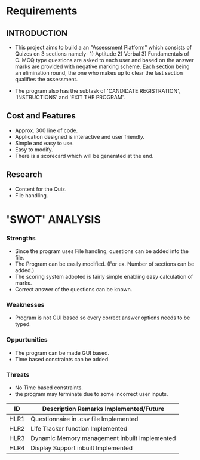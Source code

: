 # Requirements
## INTRODUCTION

* This project aims to build a an "Assessment Platform" which consists of Quizes on 3 sections namely- 1) Aptitude 2) Verbal 3) Fundamentals of C.  MCQ type questions are asked to each user and based on the answer marks are provided with negative marking scheme. Each section being an elimination round, the one who makes up to clear the last section qualifies the assessment.

* The program also has the subtask of 'CANDIDATE REGISTRATION', 'INSTRUCTIONS' and 'EXIT THE PROGRAM'.

## Cost and Features
* Approx. 300 line of code.
* Application designed is interactive and user friendly.
* Simple and easy to use.
* Easy to modify.
* There is a scorecard which will be generated at the end.

## Research
* Content for the Quiz.
* File handling.


# 'SWOT' ANALYSIS
### Strengths
* Since the program uses File handling, questions can be added into the file.
* The Program can be easily modified. (For ex. Number of sections can be added.)
* The scoring system adopted is fairly simple enabling easy calculation of marks.
* Correct answer of the questions can be known.

### Weaknesses
* Program is not GUI based so every correct answer options needs to be typed.

### Oppurtunities
* The program can be made GUI based.
* Time based constraints can be added.

### Threats
* No Time based constraints.
* the program may terminate due to some incorrect user inputs.

|ID	  |Description	Remarks	Implemented/Future        |
|-----|-----------------------------------------------|
|HLR1	|Questionnaire	in .csv file	Implemented       |
|HLR2	|Life Tracker	function	Implemented             |
|HLR3	|Dynamic Memory management	inbuilt	Implemented | 
|HLR4	|Display Support	inbuilt	Implemented           |  



